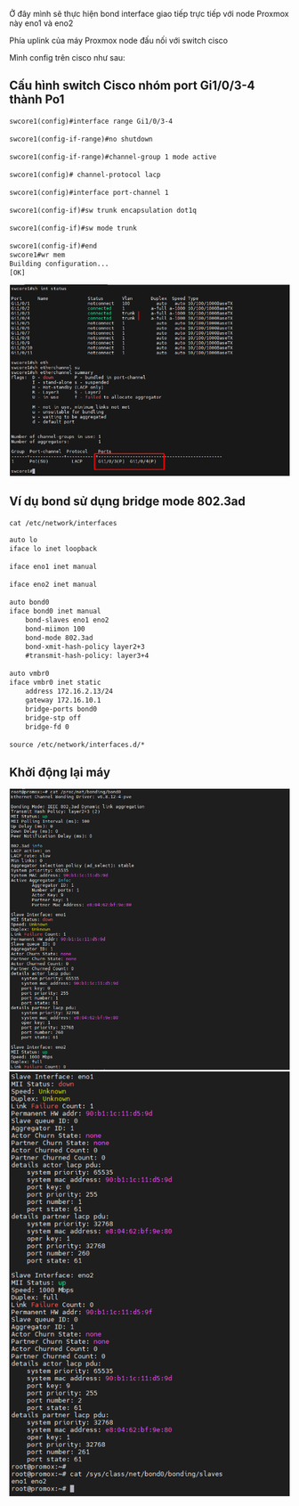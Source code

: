 Ở đây mình sẽ thực hiện bond interface giao tiếp trực tiếp với node Proxmox này eno1 và eno2

Phía uplink của máy Proxmox node đấu nối với switch cisco

Mình config trên cisco như sau:

## Cấu hình switch Cisco nhóm port Gi1/0/3-4 thành Po1

    swcore1(config)#interface range Gi1/0/3-4

    swcore1(config-if-range)#no shutdown

    swcore1(config-if-range)#channel-group 1 mode active

    swcore1(config)# channel-protocol lacp

    swcore1(config)#interface port-channel 1

    swcore1(config-if)#sw trunk encapsulation dot1q

    swcore1(config-if)#sw mode trunk

    swcore1(config-if)#end
    swcore1#wr mem
    Building configuration...
    [OK]

  <img src="proxmoximages/Screenshot_106.png">

## Ví dụ bond sử dụng bridge mode 802.3ad

``cat /etc/network/interfaces``

    auto lo
    iface lo inet loopback

    iface eno1 inet manual

    iface eno2 inet manual

    auto bond0
    iface bond0 inet manual
        bond-slaves eno1 eno2
        bond-miimon 100
        bond-mode 802.3ad
        bond-xmit-hash-policy layer2+3
        #transmit-hash-policy: layer3+4

    auto vmbr0
    iface vmbr0 inet static
        address 172.16.2.13/24
        gateway 172.16.10.1
        bridge-ports bond0
        bridge-stp off
        bridge-fd 0

    source /etc/network/interfaces.d/*

## Khởi động lại máy

  <img src="proxmoximages/Screenshot_40.png">

  <img src="proxmoximages/Screenshot_41.png">